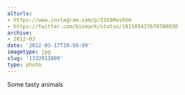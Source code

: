```yaml
---
alturls:
- https://www.instagram.com/p/ISS9ReshVm
- https://twitter.com/bismark/status/181105437670780930
archive:
- 2012-03
date: '2012-03-17T19:50:09'
imagetype: jpg
slug: '1332013809'
type: photo
---
```


Some tasty animals


